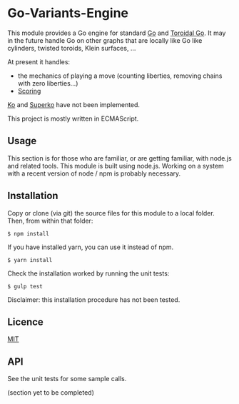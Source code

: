 # Go-Variants-Engine
This module provides a Go engine for standard [Go](https://en.wikipedia.org/wiki/Go_(game)) and [Toroidal Go](http://senseis.xmp.net/?ToroidalGo). It may in the future handle Go on other graphs that are locally like Go like cylinders, twisted toroids, Klein surfaces, … 

At present it handles:
* the mechanics of playing a move (counting liberties, removing chains with zero liberties…)
* [Scoring](https://senseis.xmp.net/?Scoring)

[Ko](https://senseis.xmp.net/?Ko) and [Superko](https://senseis.xmp.net/?Superko) have not been implemented. 

This project is mostly written in ECMAScript.

## Usage
This section is for those who are familiar, or are getting familiar, with node.js and related tools. This module is built using node.js. Working on a system with a recent version of node / npm is probably necessary.
## Installation 
Copy or clone (via git) the source files for this module to a local folder. Then, from within that folder:
```
$ npm install
```
If you have installed yarn, you can use it instead of npm.
```
$ yarn install
```
Check the installation worked by running the unit tests:

```
$ gulp test
```

Disclaimer: this installation procedure has not been tested.

## Licence

[MIT](https://spdx.org/licenses/MIT.html)

## API
See the unit tests for some sample calls.

(section yet to be completed)
